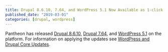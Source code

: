 ```yaml
---
title: Drupal 8.6.10, 7.64, and WordPress 5.1 Now Available as 1-click Updates
published_date: "2019-03-01"
categories: [drupal, wordpress]
---
```

Pantheon has released [Drupal 8.6.10](https://www.drupal.org/project/drupal/releases/8.6.10), [Drupal 7.64](https://www.drupal.org/project/drupal/releases/7.64), and [WordPress 5.1](https://wordpress.org/news/2019/02/betty/) on the platform. For information on applying the updates see [WordPress and Drupal Core Updates](/core-updates).
